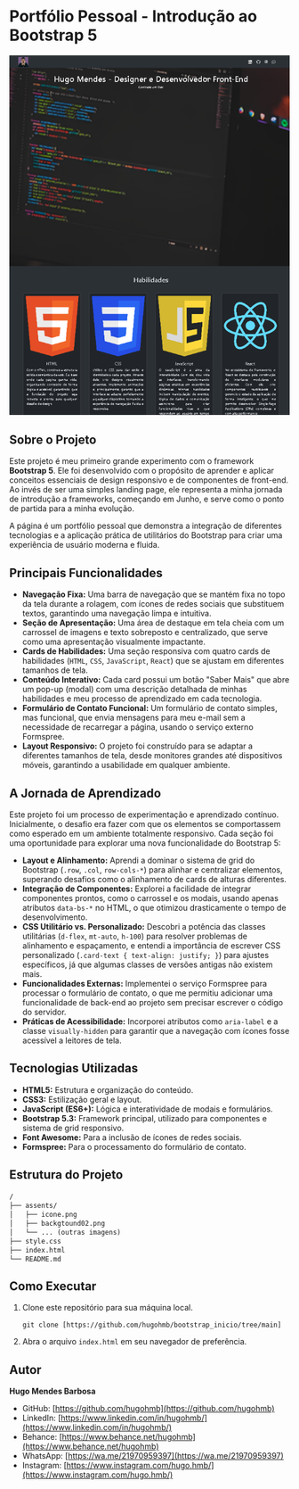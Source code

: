 # Portfólio Pessoal - Introdução ao Bootstrap 5

![Prévia do projeto](./bootstrap_inicio.png)

## Sobre o Projeto

Este projeto é meu primeiro grande experimento com o framework **Bootstrap 5**. Ele foi desenvolvido com o propósito de aprender e aplicar conceitos essenciais de design responsivo e de componentes de front-end. Ao invés de ser uma simples landing page, ele representa a minha jornada de introdução a frameworks, começando em Junho, e serve como o ponto de partida para a minha evolução.

A página é um portfólio pessoal que demonstra a integração de diferentes tecnologias e a aplicação prática de utilitários do Bootstrap para criar uma experiência de usuário moderna e fluida.

## Principais Funcionalidades

  * **Navegação Fixa:** Uma barra de navegação que se mantém fixa no topo da tela durante a rolagem, com ícones de redes sociais que substituem textos, garantindo uma navegação limpa e intuitiva.
  * **Seção de Apresentação:** Uma área de destaque em tela cheia com um carrossel de imagens e texto sobreposto e centralizado, que serve como uma apresentação visualmente impactante.
  * **Cards de Habilidades:** Uma seção responsiva com quatro cards de habilidades (`HTML`, `CSS`, `JavaScript`, `React`) que se ajustam em diferentes tamanhos de tela.
  * **Conteúdo Interativo:** Cada card possui um botão "Saber Mais" que abre um pop-up (modal) com uma descrição detalhada de minhas habilidades e meu processo de aprendizado em cada tecnologia.
  * **Formulário de Contato Funcional:** Um formulário de contato simples, mas funcional, que envia mensagens para meu e-mail sem a necessidade de recarregar a página, usando o serviço externo Formspree.
  * **Layout Responsivo:** O projeto foi construído para se adaptar a diferentes tamanhos de tela, desde monitores grandes até dispositivos móveis, garantindo a usabilidade em qualquer ambiente.

## A Jornada de Aprendizado

Este projeto foi um processo de experimentação e aprendizado contínuo. Inicialmente, o desafio era fazer com que os elementos se comportassem como esperado em um ambiente totalmente responsivo. Cada seção foi uma oportunidade para explorar uma nova funcionalidade do Bootstrap 5:

  * **Layout e Alinhamento:** Aprendi a dominar o sistema de grid do Bootstrap (`.row`, `.col`, `row-cols-*`) para alinhar e centralizar elementos, superando desafios como o alinhamento de cards de alturas diferentes.
  * **Integração de Componentes:** Explorei a facilidade de integrar componentes prontos, como o carrossel e os modais, usando apenas atributos `data-bs-*` no HTML, o que otimizou drasticamente o tempo de desenvolvimento.
  * **CSS Utilitário vs. Personalizado:** Descobri a potência das classes utilitárias (`d-flex`, `mt-auto`, `h-100`) para resolver problemas de alinhamento e espaçamento, e entendi a importância de escrever CSS personalizado (`.card-text { text-align: justify; }`) para ajustes específicos, já que algumas classes de versões antigas não existem mais.
  * **Funcionalidades Externas:** Implementei o serviço Formspree para processar o formulário de contato, o que me permitiu adicionar uma funcionalidade de back-end ao projeto sem precisar escrever o código do servidor.
  * **Práticas de Acessibilidade:** Incorporei atributos como `aria-label` e a classe `visually-hidden` para garantir que a navegação com ícones fosse acessível a leitores de tela.

## Tecnologias Utilizadas

  - **HTML5:** Estrutura e organização do conteúdo.
  - **CSS3:** Estilização geral e layout.
  - **JavaScript (ES6+):** Lógica e interatividade de modais e formulários.
  - **Bootstrap 5.3:** Framework principal, utilizado para componentes e sistema de grid responsivo.
  - **Font Awesome:** Para a inclusão de ícones de redes sociais.
  - **Formspree:** Para o processamento do formulário de contato.

## Estrutura do Projeto

```
/
├── assents/
│   ├── icone.png
│   ├── backgtound02.png
│   └── ... (outras imagens)
├── style.css
├── index.html
└── README.md
```

## Como Executar

1.  Clone este repositório para sua máquina local.
    ```
    git clone [https://github.com/hugohmb/bootstrap_inicio/tree/main]
    ```
2.  Abra o arquivo `index.html` em seu navegador de preferência.

## Autor

**Hugo Mendes Barbosa**

  - GitHub: [https://github.com/hugohmb](https://github.com/hugohmb)
  - LinkedIn: [https://www.linkedin.com/in/hugohmb/](https://www.linkedin.com/in/hugohmb/)
  - Behance: [https://www.behance.net/hugohmb](https://www.behance.net/hugohmb)
  - WhatsApp: [https://wa.me/21970959397](https://wa.me/21970959397)
  - Instagram: [https://www.instagram.com/hugo.hmb/](https://www.instagram.com/hugo.hmb/)
